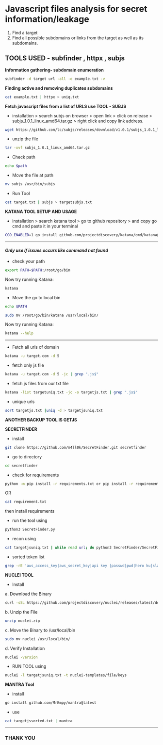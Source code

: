 # Javascript files analysis for secret information/leakage

1. Find a target 
2. Find all possible subdomains or links from the target as well as its subdomains. 
 
## TOOLS USED - subfinder , httpx , subjs  
**Information gathering- subdomain enumeration**
```bash
subfinder -d target url -all -o example.txt -v
```
**Finding active and removing duplicates subdomains**
```bash
cat example.txt | httpx > uniq.txt
```
**Fetch javascript files from a list of URLS use TOOL - SUBJS**
- installation > search subjs on browser > open link > click on release > subjs_1.0.1_linux_amd64.tar.gz > right click and copy link address.

``` bash 
wget https://github.com/lc/subjs/releases/download/v1.0.1/subjs_1.0.1_linux_amd64.tar.gz
```

- unzip the file 

```bash 
tar -xvf subjs_1.0.1_linux_amd64.tar.gz
```

- Check path 

```bash 
echo $path 
```

- Move the file at path 

```bash 
mv subjs /usr/bin/subjs
```

- Run Tool

```bash
cat target.txt | subjs > targetsubjs.txt 
```

**KATANA TOOL SETUP AND USAGE**

- installation > search katana tool > go to github repository > and copy go cmd and paste it in your terminal 

```bash 
CGO_ENABLED=1 go install github.com/projectdiscovery/katana/cmd/katana@latest
```
---
#### *Only use if issues occurs like command not found*

- check your path 

```bash 
export PATH=$PATH:/root/go/bin
```

Now try running Katana:

```bash
katana
```

- Move the go to local bin 

```bash
echo $PATH
```

```bash
sudo mv /root/go/bin/katana /usr/local/bin/
```
Now try running Katana:

```bash
katana --help
```
---


- Fetch all urls of domain

```bash
katana -u target.com -d 5 
```

- fetch only js file 

```bash
katana -u target.com -d 5 -jc | grep ".js$"
```

- fetch js files from our txt file 

```bash 
katana -list targetuniq.txt -jc -o targetjs.txt | grep ".js$"
```

- unique urls 

```bash
sort targetjs.txt |uniq -d > targetjsuniq.txt 
```

**ANOTHER BACKUP TOOL IS GETJS**

**SECRETFINDER**

- install

```bash 
git clone https://github.com/m4ll0k/SecretFinder.git secretfinder
```

- go to directory 

```bash
cd secretfinder
```

- check for requirements

```bash 
python -m pip install -r requirements.txt or pip install -r requirements.txt
```

OR 

```bash
cat requirement.txt
```
then install requirements

- run the tool using

```bash
python3 SecretFinder.py
```

- recon using

```bash
cat targetjsuniq.txt | while read url; do python3 SecretFinder/SecretFinder.py-i $url -o cli > outputstore.txt; done
```

- sorted token list

```bash
grep -rE 'aws_access_key|aws_secret_key|api key |passwd|pwd|hero ku|slack | firebase|swagger|aws key password|ftp password|jdbc|db|sql|secret jet config|admin|json|gcp|htaccess|\.env|ssh key|. git| access key | secret token| oauth_token| oauth_token_secret' rapydsorted.txt 
```

**NUCLEI TOOL**

- Install

a. Download the Binary
```bash
curl -sSL https://github.com/projectdiscovery/nuclei/releases/latest/download/nuclei-linux-amd64.zip -o nuclei.zip 
```
b. Unzip the File
```bash
unzip nuclei.zip
```
c. Move the Binary to /usr/local/bin
```bash
sudo mv nuclei /usr/local/bin/
```
d. Verify Installation
```bash
nuclei -version
```

- RUN TOOL using

```bash
nuclei -l targetjsuniq.txt -t nuclei-templates/file/keys
```

**MANTRA Tool**

- install

```bash
go install github.com/MrEmpy/mantra@latest
```

- use 

```bash
cat targetjssorted.txt | mantra 
```
---

### THANK YOU 
